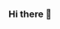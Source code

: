 ### Hi there 👋

<!--
**MA-TTP/MA-TTP** is a ✨ _special_ ✨ repository because its `README.md` (this file) appears on your GitHub profile.

Here are some ideas to get you started:

- 🔭 I’m currently working on batch scripting
- 🌱 I’m currently learning MacOS scripting
- 👯 I’m looking to collaborate on ?
- 🤔 I’m looking for help with MacOS
- 💬 Ask me about ?
- 📫 How to reach me: Tweet at me at @nullvoidMA
- ⚡ Fun fact: ... I do batch coding on a Mac
-->
